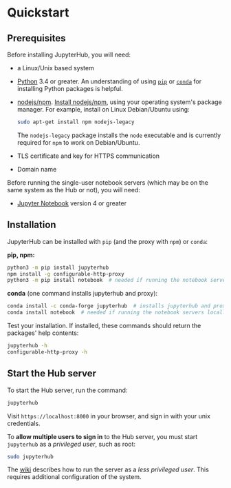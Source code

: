 # Quickstart

## Prerequisites

Before installing JupyterHub, you will need:

- a Linux/Unix based system
- [Python](https://www.python.org/downloads/) 3.4 or greater. An understanding
  of using [`pip`](https://pip.pypa.io/en/stable/) or
  [`conda`](https://conda.io/docs/get-started.html) for
  installing Python packages is helpful.
- [nodejs/npm](https://www.npmjs.com/). [Install nodejs/npm](https://docs.npmjs.com/getting-started/installing-node),
  using your operating system's package manager. For example, install on Linux
  Debian/Ubuntu using:

  ```bash
  sudo apt-get install npm nodejs-legacy
  ```

  The `nodejs-legacy` package installs the `node` executable and is currently
  required for `npm` to work on Debian/Ubuntu.
- TLS certificate and key for HTTPS communication
- Domain name

Before running the single-user notebook servers (which may be on the same
system as the Hub or not), you will need:

- [Jupyter Notebook](https://jupyter.readthedocs.io/en/latest/install.html)
  version 4 or greater

## Installation

JupyterHub can be installed with `pip` (and the proxy with `npm`) or `conda`:

**pip, npm:**

```bash
python3 -m pip install jupyterhub
npm install -g configurable-http-proxy
python3 -m pip install notebook  # needed if running the notebook servers locally
```

**conda** (one command installs jupyterhub and proxy):

```bash
conda install -c conda-forge jupyterhub  # installs jupyterhub and proxy
conda install notebook  # needed if running the notebook servers locally
```

Test your installation. If installed, these commands should return the packages'
help contents:

```bash
jupyterhub -h
configurable-http-proxy -h
```

## Start the Hub server

To start the Hub server, run the command:

```bash
jupyterhub
```

Visit `https://localhost:8000` in your browser, and sign in with your unix
credentials.

To **allow multiple users to sign in** to the Hub server, you must start
`jupyterhub` as a *privileged user*, such as root:

```bash
sudo jupyterhub
```

The [wiki](https://github.com/jupyterhub/jupyterhub/wiki/Using-sudo-to-run-JupyterHub-without-root-privileges)
describes how to run the server as a *less privileged user*. This requires
additional configuration of the system.
